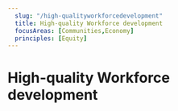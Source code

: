 ```yaml
---
  slug: "/high-qualityworkforcedevelopment"
  title: High-quality Workforce development
  focusAreas: [Communities,Economy]
  principles: [Equity]
---
```

# High-quality Workforce development
